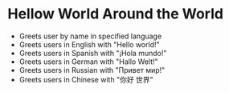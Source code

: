 # Hellow World Around the World

* Greets user by name in specified language
* Greets users in English with "Hello world!"
* Greets users in Spanish with "¡Hola mundo!"
* Greets users in German with "Hallo Welt!"
* Greets users in Russian with "Привет мир!"
* Greets users in Chinese with "你好 世界"
